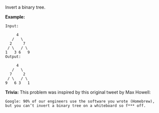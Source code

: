 Invert a binary tree.

**Example:**
```
Input:

     4
   /   \
  2     7
 / \   / \
1   3 6   9
Output:

     4
   /   \
  7     2
 / \   / \
9   6 3   1
```
**Trivia:**
This problem was inspired by this original tweet by Max Howell:
```
Google: 90% of our engineers use the software you wrote (Homebrew), but you can’t invert a binary tree on a whiteboard so f*** off.
```
